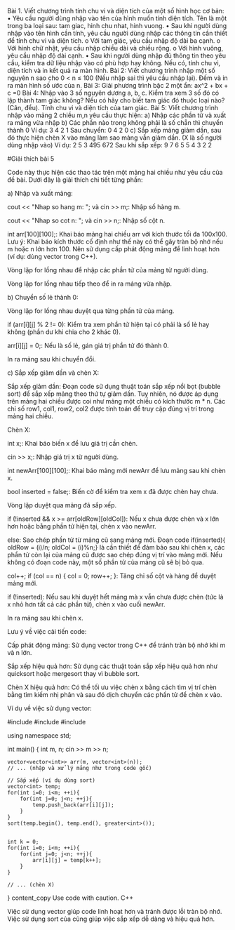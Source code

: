 Bài 1.	Viết chương trình tính chu vi và diện tích của một số hình học cơ bản: 
•	Yêu cầu người dùng nhập vào tên của hình muốn tính diện tích. Tên là một trong ba loại sau: tam giac, hinh chu nhat, hinh vuong. 
•	Sau khi người dùng nhập vào tên hình cần tính, yêu cầu người dùng nhập các thông tin cần thiết để tính chu vi và diện tích.
o	Với tam giác, yêu cầu nhập độ dài ba cạnh.
o	Với hình chữ nhật, yêu cầu nhập chiều dài và chiều rộng.
o	Với hình vuông, yêu cầu nhập độ dài cạnh.
•	Sau khi người dùng nhập đủ thông tin theo yêu cầu, kiểm tra dữ liệu nhập vào có phù hợp hay không. Nếu có, tính chu vi, diện tích và in kết quả ra màn hình.
Bài 2: Viết chương trình nhập một số nguyên n sao cho 0 < n ≤ 100 (Nếu nhập sai thì yêu cầu nhập lại). Đếm và in ra màn hình số ước của n.
Bài 3: Giải phương trình bậc 2 một ẩn: ax^2 + bx + c =0
Bài 4: Nhập vào 3 số nguyên dương a, b, c. Kiểm tra xem 3 số đó có lập thành tam giác không? Nếu có hãy cho biết tam giác đó thuộc loại nào? (Cân, đều). Tính chu vi và diện tích của tam giác.
Bài 5: Viết chương trình nhập vào mảng 2 chiều m,n yêu cầu thực hiện:
a)	Nhập các phần tử và xuất ra mảng vừa nhập
b)	Các phần nào trong không phải là số chẵn thì chuyển thành 0
Ví dụ:
3    4 
2     1 
Sau chuyển:
0	4 
2	0
c)	Sắp xếp mảng giảm dần, sau đó thực hiện chèn X vào mảng làm sao mảng vẫn giảm dần. (X là số người dùng nhập vào)
Ví dụ: 
2 5 3 
495
672
Sau khi sắp xếp:
9 7 6
5 5 4
3 2 2









#Giải thích bài 5

Code này thực hiện các thao tác trên một mảng hai chiều như yêu cầu của đề bài. Dưới đây là giải thích chi tiết từng phần:

a) Nhập và xuất mảng:

cout << "Nhap so hang m: "; và cin >> m;: Nhập số hàng m.

cout << "Nhap so cot n: "; và cin >> n;: Nhập số cột n.

int arr[100][100];: Khai báo mảng hai chiều arr với kích thước tối đa 100x100. Lưu ý: Khai báo kích thước cố định như thế này có thể gây tràn bộ nhớ nếu m hoặc n lớn hơn 100. Nên sử dụng cấp phát động mảng để linh hoạt hơn (ví dụ: dùng vector trong C++).

Vòng lặp for lồng nhau để nhập các phần tử của mảng từ người dùng.

Vòng lặp for lồng nhau tiếp theo để in ra mảng vừa nhập.

b) Chuyển số lẻ thành 0:

Vòng lặp for lồng nhau duyệt qua từng phần tử của mảng.

if (arr[i][j] % 2 != 0): Kiểm tra xem phần tử hiện tại có phải là số lẻ hay không (phần dư khi chia cho 2 khác 0).

arr[i][j] = 0;: Nếu là số lẻ, gán giá trị phần tử đó thành 0.

In ra mảng sau khi chuyển đổi.

c) Sắp xếp giảm dần và chèn X:

Sắp xếp giảm dần: Đoạn code sử dụng thuật toán sắp xếp nổi bọt (bubble sort) để sắp xếp mảng theo thứ tự giảm dần. Tuy nhiên, nó được áp dụng trên mảng hai chiều được coi như mảng một chiều có kích thước m * n. Các chỉ số row1, col1, row2, col2 được tính toán để truy cập đúng vị trí trong mảng hai chiều.

Chèn X:

int x;: Khai báo biến x để lưu giá trị cần chèn.

cin >> x;: Nhập giá trị x từ người dùng.

int newArr[100][100];: Khai báo mảng mới newArr để lưu mảng sau khi chèn x.

bool inserted = false;: Biến cờ để kiểm tra xem x đã được chèn hay chưa.

Vòng lặp duyệt qua mảng đã sắp xếp.

if (!inserted && x >= arr[oldRow][oldCol]): Nếu x chưa được chèn và x lớn hơn hoặc bằng phần tử hiện tại, chèn x vào newArr.

else: Sao chép phần tử từ mảng cũ sang mảng mới. Đoạn code if(inserted){ oldRow = (i)/n; oldCol = (i)%n;} là cần thiết để đảm bảo sau khi chèn x, các phần tử còn lại của mảng cũ được sao chép đúng vị trí vào mảng mới. Nếu không có đoạn code này, một số phần tử của mảng cũ sẽ bị bỏ qua.

col++; if (col == n) { col = 0; row++; }: Tăng chỉ số cột và hàng để duyệt mảng mới.

if (!inserted): Nếu sau khi duyệt hết mảng mà x vẫn chưa được chèn (tức là x nhỏ hơn tất cả các phần tử), chèn x vào cuối newArr.

In ra mảng sau khi chèn x.

Lưu ý về việc cải tiến code:

Cấp phát động mảng: Sử dụng vector trong C++ để tránh tràn bộ nhớ khi m và n lớn.

Sắp xếp hiệu quả hơn: Sử dụng các thuật toán sắp xếp hiệu quả hơn như quicksort hoặc mergesort thay vì bubble sort.

Chèn X hiệu quả hơn: Có thể tối ưu việc chèn x bằng cách tìm vị trí chèn bằng tìm kiếm nhị phân và sau đó dịch chuyển các phần tử để chèn x vào.

Ví dụ về việc sử dụng vector:

#include <iostream>
#include <vector>
#include <algorithm>

using namespace std;

int main() {
    int m, n;
    cin >> m >> n;

    vector<vector<int>> arr(m, vector<int>(n));
    // ... (nhập và xử lý mảng như trong code gốc)

    // Sắp xếp (ví dụ dùng sort)
    vector<int> temp;
    for(int i=0; i<m; ++i){
        for(int j=0; j<n; ++j){
            temp.push_back(arr[i][j]);
        }
    }
    sort(temp.begin(), temp.end(), greater<int>());


    int k = 0;
    for(int i=0; i<m; ++i){
        for(int j=0; j<n; ++j){
            arr[i][j] = temp[k++];
        }
    }

    // ... (chèn X)
}
content_copy
Use code with caution.
C++

Việc sử dụng vector giúp code linh hoạt hơn và tránh được lỗi tràn bộ nhớ. Việc sử dụng sort của <algorithm> cũng giúp việc sắp xếp dễ dàng và hiệu quả hơn.








